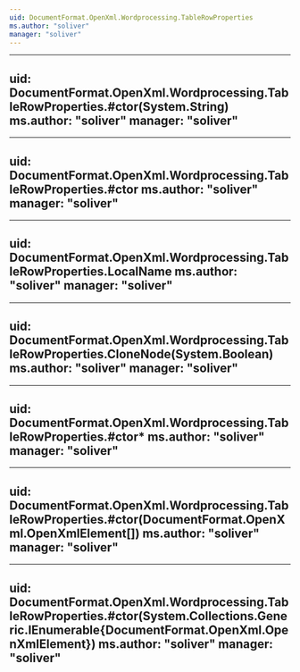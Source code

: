 ```yaml
---
uid: DocumentFormat.OpenXml.Wordprocessing.TableRowProperties
ms.author: "soliver"
manager: "soliver"
---
```


---
uid: DocumentFormat.OpenXml.Wordprocessing.TableRowProperties.#ctor(System.String)
ms.author: "soliver"
manager: "soliver"
---

---
uid: DocumentFormat.OpenXml.Wordprocessing.TableRowProperties.#ctor
ms.author: "soliver"
manager: "soliver"
---

---
uid: DocumentFormat.OpenXml.Wordprocessing.TableRowProperties.LocalName
ms.author: "soliver"
manager: "soliver"
---

---
uid: DocumentFormat.OpenXml.Wordprocessing.TableRowProperties.CloneNode(System.Boolean)
ms.author: "soliver"
manager: "soliver"
---

---
uid: DocumentFormat.OpenXml.Wordprocessing.TableRowProperties.#ctor*
ms.author: "soliver"
manager: "soliver"
---

---
uid: DocumentFormat.OpenXml.Wordprocessing.TableRowProperties.#ctor(DocumentFormat.OpenXml.OpenXmlElement[])
ms.author: "soliver"
manager: "soliver"
---

---
uid: DocumentFormat.OpenXml.Wordprocessing.TableRowProperties.#ctor(System.Collections.Generic.IEnumerable{DocumentFormat.OpenXml.OpenXmlElement})
ms.author: "soliver"
manager: "soliver"
---
